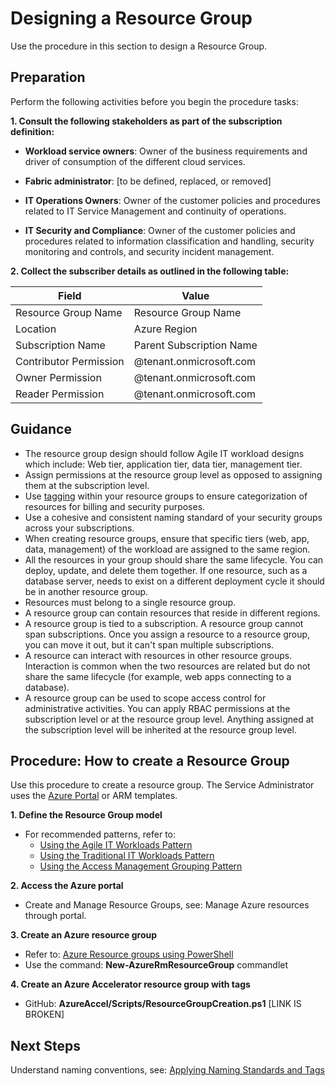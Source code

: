 # Designing a Resource Group 


Use the procedure in this section to design a Resource Group. 


## Preparation 


Perform the following activities before you begin the procedure tasks:  


**1. Consult the following stakeholders as part of the subscription definition:**

   - **Workload service owners**:  Owner of the business requirements and driver of consumption of the 
   different cloud services. 

   - **Fabric administrator**:  [to be defined, replaced, or removed] 

   - **IT Operations Owners**:  Owner of the customer policies and procedures related to IT Service 
   Management and continuity of operations. 

   - **IT Security and Compliance**:  Owner of the customer policies and procedures related to information 
   classification and handling, security monitoring and controls, and security incident management. 


**2. Collect the subscriber details as outlined in the following table:**


   | __Field__ | __Value__ |
   |------------------------------|----------------------------|
   | Resource Group Name   | Resource Group Name   | 
   | Location    | Azure Region | 
   | Subscription Name  | Parent Subscription Name  | 
   | Contributor Permission    | @tenant.onmicrosoft.com |  
   | Owner Permission   | @tenant.onmicrosoft.com |  
   | Reader Permission   | @tenant.onmicrosoft.com |  


## Guidance

   - The resource group design should follow Agile IT workload designs which include:  Web tier, application 
   tier, data tier, management tier. 
   - Assign permissions at the resource group level as opposed to assigning them at the subscription level. 
   - Use [tagging](4.1-Applying-Azure-Tags.md) within your resource groups to ensure categorization of resources for billing and security purposes. 
   - Use a cohesive and consistent naming standard of your security groups across your subscriptions. 
   - When creating resource groups, ensure that specific tiers (web, app, data, management) of the workload 
   are assigned to the same region. 
   - All the resources in your group should share the same lifecycle. You can deploy, update, and  delete them together. If one resource, such as a database server, needs to exist on a different deployment cycle it should be in another resource group. 
   - Resources must belong to a single resource group. 
   - A resource group can contain resources that reside in different regions. 
   - A resource group is tied to a subscription. A resource group cannot span subscriptions. Once you assign a 
  resource to a resource group, you can move it out, but it can't span multiple subscriptions. 
   - A resource can interact with resources in other resource groups. Interaction is common when the two 
  resources are related but do not share the same lifecycle (for example, web apps connecting to a 
  database). 
   - A resource group can be used to scope access control for administrative activities. You can apply RBAC 
  permissions at the subscription level or at the resource group level. Anything assigned at the subscription 
  level will be inherited at the resource group level. 


## Procedure:  How to create a Resource Group 


Use this procedure to create a resource group. The Service Administrator uses the [Azure Portal](https://ms.portal.azure.com/) or ARM 
templates. 


**1. Define the Resource Group model**
  - For recommended patterns, refer to:  
    - [Using the Agile IT Workloads Pattern](3.1.1-Using-the-Agile-IT-Workloads-Pattern.md) 
    - [Using the Traditional IT Workloads Pattern](3.1.2-Using-the-Traditional-IT-Workloads-Pattern.md) 
    - [Using the Access Management Grouping Pattern](3.1.3-Using-the-Access-Management-Grouping-Pattern.md) 


**2. Access the Azure portal** 
   - Create and Manage Resource Groups, see: Manage Azure resources through portal. 


**3. Create an Azure resource group** 
   - Refer to:  [Azure Resource groups using PowerShell](https://docs.microsoft.com/en-us/powershell/module/azurerm.resources/new-azurermresourcegroup?view=azurermps-6.1.0&viewFallbackFrom=azurermps-5.1.1)  
   - Use the command: **New-AzureRmResourceGroup** commandlet 


**4. Create an Azure Accelerator resource group with tags** 
  - GitHub:  **AzureAccel/Scripts/ResourceGroupCreation.ps1** [LINK IS BROKEN]  


 
## Next Steps 


Understand naming conventions, see:  [Applying Naming Standards and Tags](4.0-Applying-Naming-Standards-and-Tags.md) 




